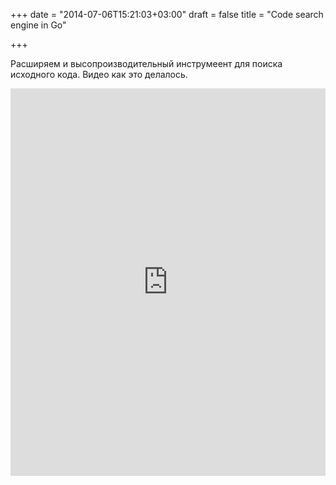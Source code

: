 +++
date = "2014-07-06T15:21:03+03:00"
draft = false
title = "Code search engine in Go"

+++

<p>Расширяем и высопроизводительный инструмеент для поиска исходного кода. Видео как это делалось.</p>
 <iframe width="100%" height="620" src="https://www.youtube.com/embed/-DpKaoPz8l8" frameborder="0" allowfullscreen></iframe>